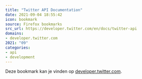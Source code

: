 ```yaml
---
title: "Twitter API Documentation"
date: 2021-09-04 18:55:42
icon: bookmark
source: Firefox bookmarks
src_url: https://developer.twitter.com/en/docs/twitter-api
domains:
- developer.twitter.com
2021: "09"
categories:
- api
- development
---
```

Deze bookmark kan je vinden op [developer.twitter.com](https://developer.twitter.com/en/docs/twitter-api).
